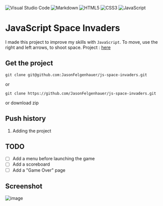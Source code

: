 ![Visual Studio Code](https://img.shields.io/badge/Visual%20Studio%20Code-0078d7.svg?style=for-the-badge&logo=visual-studio-code&logoColor=white) ![Markdown](https://img.shields.io/badge/markdown-%23000000.svg?style=for-the-badge&logo=markdown&logoColor=white) ![HTML5](https://img.shields.io/badge/html5-%23E34F26.svg?style=for-the-badge&logo=html5&logoColor=white) ![CSS3](https://img.shields.io/badge/css3-%231572B6.svg?style=for-the-badge&logo=css3&logoColor=white) ![JavaScript](https://img.shields.io/badge/javascript-%23323330.svg?style=for-the-badge&logo=javascript&logoColor=%23F7DF1E)

# JavaScript Space Invaders

I made this project to improve my skills with `JavaScript`. To move, use the right and left arrows, to shoot space.
Project : [here](http://space-invaders.jason-fel.be)

## Get the project

```
git clone git@github.com:JasonFelgenhauer/js-space-invaders.git
```

or

```
git clone https://github.com/JasonFelgenhauer/js-space-invaders.git
```

or download zip

## Push history

1. Adding the project

## TODO

-   [ ] Add a menu before launching the game
-   [ ] Add a scoreboard
-   [ ] Add a "Game Over" page

## Screenshot

![image](https://media.discordapp.net/attachments/912727909251285052/1051950866946609212/PrtScr_capture.jpg?width=719&height=374)
